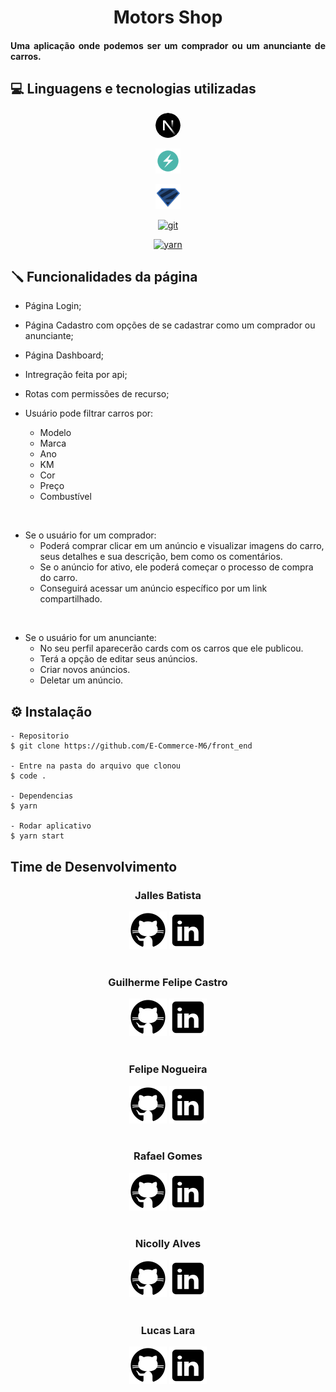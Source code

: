 <h1 align="center">
   Motors Shop
</h1>

<h4 align="justify">Uma aplicação onde podemos ser um comprador ou um anunciante de carros.

## 💻 Linguagens e tecnologias utilizadas

<p align="center"> 
<a href="https://nextjs.org/" target="_blank"> <svg aria-label="Next.js logomark" class="next-mark_root__wLeec" height="40" role="img" viewBox="0 0 180 180" width="40"><mask height="180" id="mask0_408_134" maskUnits="userSpaceOnUse" style="mask-type:alpha" width="180" x="0" y="0"><circle cx="90" cy="90" fill="black" r="90"></circle></mask><g mask="url(#mask0_408_134)"><circle cx="90" cy="90" data-circle="true" fill="black" r="90"></circle><path d="M149.508 157.52L69.142 54H54V125.97H66.1136V69.3836L139.999 164.845C143.333 162.614 146.509 160.165 149.508 157.52Z" fill="url(#paint0_linear_408_134)"></path><rect fill="url(#paint1_linear_408_134)" height="72" width="12" x="115" y="54"></rect></g><defs><linearGradient gradientUnits="userSpaceOnUse" id="paint0_linear_408_134" x1="109" x2="144.5" y1="116.5" y2="160.5"><stop stop-color="white"></stop><stop offset="1" stop-color="white" stop-opacity="0"></stop></linearGradient><linearGradient gradientUnits="userSpaceOnUse" id="paint1_linear_408_134" x1="121" x2="120.799" y1="54" y2="106.875"><stop stop-color="white"></stop><stop offset="1" stop-color="white" stop-opacity="0"></stop></linearGradient></defs></svg></a> 

<p align="center"> 
<a href="https://chakra-ui.com/" target="_blank"> <img src="/src/assets/icons8-chakra-ui.svg" alt="chakra ui" width="40" height="40"/></a> 

<p align="center"> 
<a href="https://zod.dev/" target="_blank"> <img src="/src/assets/zod.svg" alt="zod" width="40px" height="40px"/></a> 

<p align="center"> 
<a href="https://git-scm.com/" target="_blank"> <img src="https://www.vectorlogo.zone/logos/git-scm/git-scm-icon.svg" alt="git" width="40" height="40"/></a> 

<p align="center"> 
<a href="https://yarnpkg.com/" target="_blank"> <img src="https://classic.yarnpkg.com/assets/og_image.png" alt="yarn" width="70" height="40"/></a> 

</p>

## 🪛 Funcionalidades da página
  - Página Login;
  - Página Cadastro com opções de se cadastrar como um comprador ou anunciante; 
  - Página Dashboard;
  - Intregração feita por api;
  - Rotas com permissões de recurso;
  
  - Usuário pode filtrar carros por:
    * Modelo
    * Marca
    * Ano
    * KM
    * Cor
    * Preço
    * Combustível
  
<br>

  - Se o usuário for um comprador:
    * Poderá comprar clicar em um anúncio e visualizar imagens do carro, seus detalhes e sua descrição, bem como os comentários.
    * Se o anúncio for ativo, ele poderá começar o processo de compra do carro.
    * Conseguirá acessar um anúncio específico por um link compartilhado.
  
<br>

  - Se o usuário for um anunciante:
    * No seu perfil aparecerão cards com os carros que ele publicou.
    * Terá a opção de editar seus anúncios.
    * Criar novos anúncios.
    * Deletar um anúncio.

## ⚙️ Instalação 

    - Repositorio
    $ git clone https://github.com/E-Commerce-M6/front_end

    - Entre na pasta do arquivo que clonou
    $ code .

    - Dependencias
    $ yarn

    - Rodar aplicativo
    $ yarn start

## Time de Desenvolvimento

<div align="left">

<h3 align="center">Jalles Batista</h3>
<div align="center">
    <a href="https://github.com/jallesbatista"><img src="/src/assets/icons8-github.svg" alt="logo github" /><a> 
    <a href="https://www.linkedin.com/in/jallesbatista/"><img src="/src/assets/icons8-linkedin.svg" alt="logo lindedin" /><a>
</div>
<br>

<h3 align="center">Guilherme Felipe Castro</h3>
<div align="center">
    <a href="https://github.com/Guilherme-GFC"><img src="/src/assets/icons8-github.svg" alt="logo github" /><a> 
    <a href="https://www.linkedin.com/in/guilherme-gfc/"><img src="/src/assets/icons8-linkedin.svg" alt="logo lindedin" /><a>
</div>
<br>

<h3 align="center">Felipe Nogueira</h3>
<div align="center">
    <a href="https://github.com/Flipsy1"><img src="/src/assets/icons8-github.svg" alt="logo github" /><a> 
    <a href="https://www.linkedin.com/in/felipe-nogueira-vieira/"><img src="/src/assets/icons8-linkedin.svg" alt="logo lindedin" /><a>
</div>
<br>

<h3 align="center">Rafael Gomes</h3>
<div align="center">
    <a href="https://github.com/rafaelsantos7520"><img src="/src/assets/icons8-github.svg" alt="logo github" /><a> 
    <a href="https://www.linkedin.com/in/rafaelsantos7520/"><img src="/src/assets/icons8-linkedin.svg" alt="logo lindedin" /><a>
</div>
<br>

<h3 align="center">Nicolly Alves</h3>
<div align="center">
    <a href="https://github.com/NicollyAlves"><img src="/src/assets/icons8-github.svg" alt="logo github" /><a> 
    <a href="https://www.linkedin.com/in/nicollyalves/"><img src="/src/assets/icons8-linkedin.svg" alt="logo lindedin" /><a>
</div>
<br>

<h3 align="center">Lucas Lara</h3>
<div align="center">
    <a href="https://github.com/lucastdelara"><img src="/src/assets/icons8-github.svg" alt="logo github" /><a> 
    <a href="https://www.linkedin.com/in/lucastlara/"><img src="/src/assets/icons8-linkedin.svg" alt="logo lindedin" /><a>
</div>
<br>

</div>